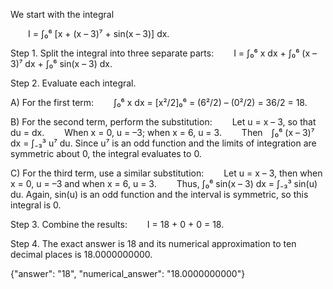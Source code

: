 We start with the integral

  I = ∫₀⁶ [x + (x – 3)⁷ + sin(x – 3)] dx.

Step 1. Split the integral into three separate parts:
  I = ∫₀⁶ x dx + ∫₀⁶ (x – 3)⁷ dx + ∫₀⁶ sin(x – 3) dx.

Step 2. Evaluate each integral.

A) For the first term:
  ∫₀⁶ x dx = [x²/2]₀⁶ = (6²/2) – (0²/2) = 36/2 = 18.

B) For the second term, perform the substitution:
  Let u = x – 3, so that du = dx.
  When x = 0, u = –3; when x = 6, u = 3.
  Then ∫₀⁶ (x – 3)⁷ dx = ∫₋₃³ u⁷ du.
Since u⁷ is an odd function and the limits of integration are symmetric about 0, the integral evaluates to 0.

C) For the third term, use a similar substitution:
  Let u = x – 3, then when x = 0, u = –3 and when x = 6, u = 3.
  Thus, ∫₀⁶ sin(x – 3) dx = ∫₋₃³ sin(u) du.
Again, sin(u) is an odd function and the interval is symmetric, so this integral is 0.

Step 3. Combine the results:
  I = 18 + 0 + 0 = 18.

Step 4. The exact answer is 18 and its numerical approximation to ten decimal places is 18.0000000000.

{"answer": "$18$", "numerical_answer": "18.0000000000"}